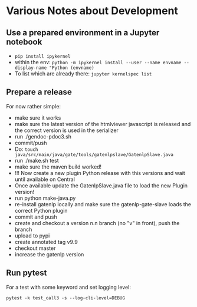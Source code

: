 # Various Notes about Development

## Use a prepared environment in a Jupyter notebook

* `pip install ipykernel`
* within the env: `python -m ipykernel install --user --name envname --display-name "Python (envname)`
* To list which are already there: `jupyter kernelspec list`


## Prepare a release

For now rather simple:

* make sure it works
* make sure the latest version of the htmlviewer javascript is released
  and the correct version is used in the serializer
* run ./gendoc-pdoc3.sh
* commit/push
* Do: `touch java/src/main/java/gate/tools/gatenlpslave/GatenlpSlave.java`
* run ./make.sh test
* make sure the maven build worked!
* !!! Now create a new plugin Python release with this versions and wait until available on Central
* Once available update the GatenlpSlave.java file to load the new Plugin version!
* run python make-java.py
* re-install gatenlp locally and make sure the gatenlp-gate-slave loads the correct Python plugin
* commit and push
* create and checkout a version n.n branch (no "v" in front), push the branch
* upload to pypi
* create annotated tag v9.9
* checkout master
* increase the gatenlp version

## Run pytest

For a test with some keyword and set logging level:

`pytest -k test_call3 -s --log-cli-level=DEBUG`
